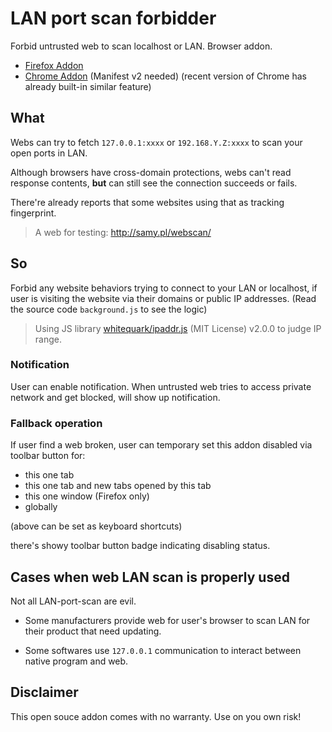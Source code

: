 # LAN port scan forbidder

Forbid untrusted web to scan localhost or LAN. Browser addon.

- [Firefox Addon](https://addons.mozilla.org/firefox/addon/lan-port-scan-forbidder/)
- [Chrome Addon](https://chrome.google.com/webstore/detail/lapppchpconamefemlnjdebbcpbncafl) (Manifest v2 needed) (recent version of Chrome has already built-in similar feature)

## What

Webs can try to fetch `127.0.0.1:xxxx` or `192.168.Y.Z:xxxx` to scan your open ports in LAN.

Although browsers have cross-domain protections, webs can't read response contents, **but** can still see the connection succeeds or fails.

There're already reports that some websites using that as tracking fingerprint.

> A web for testing: http://samy.pl/webscan/

## So

Forbid any website behaviors trying to connect to your LAN or localhost, if user is visiting the website via their domains or public IP addresses. (Read the source code `background.js` to see the logic)

> Using JS library [whitequark/ipaddr.js](https://github.com/whitequark/ipaddr.js) (MIT License) v2.0.0 to judge IP range.

### Notification

User can enable notification. When untrusted web tries to access private network and get blocked, will show up notification. 

### Fallback operation

If user find a web broken, user can temporary set this addon disabled via toolbar button for:

- this one tab
- this one tab and new tabs opened by this tab
- this one window (Firefox only)
- globally

(above can be set as keyboard shortcuts)

there's showy toolbar button badge indicating disabling status.

## Cases when web LAN scan is properly used

Not all LAN-port-scan are evil.

- Some manufacturers provide web for user's browser to scan LAN for their product that need updating.

- Some softwares use `127.0.0.1` communication to interact between native program and web.

## Disclaimer

This open souce addon comes with no warranty. Use on you own risk!

